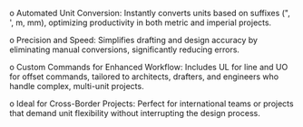 o	Automated Unit Conversion: Instantly converts units based on suffixes (", ', m, mm), optimizing productivity in both metric and imperial projects.

o	Precision and Speed: Simplifies drafting and design accuracy by eliminating manual conversions, significantly reducing errors.

o	Custom Commands for Enhanced Workflow: Includes UL for line and UO for offset commands, tailored to architects, drafters, and engineers who handle complex, multi-unit projects.

o	Ideal for Cross-Border Projects: Perfect for international teams or projects that demand unit flexibility without interrupting the design process.
